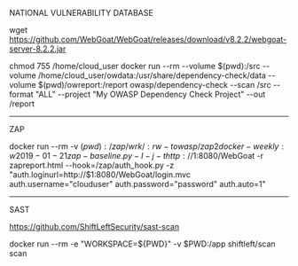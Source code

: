 NATIONAL VULNERABILITY DATABASE

wget https://github.com/WebGoat/WebGoat/releases/download/v8.2.2/webgoat-server-8.2.2.jar




chmod 755 /home/cloud_user
docker run --rm --volume $(pwd):/src --volume /home/cloud_user/owdata:/usr/share/dependency-check/data --volume $(pwd)/owreport:/report owasp/dependency-check --scan /src --format "ALL" --project "My OWASP Dependency Check Project" --out /report



------

ZAP

docker run --rm -v $(pwd):/zap/wrk/:rw -t owasp/zap2docker-weekly:w2019-01-21 zap-baseline.py -I -j -t http://$1:8080/WebGoat -r zapreport.html  --hook=/zap/auth_hook.py -z "auth.loginurl=http://$1:8080/WebGoat/login.mvc auth.username="clouduser" auth.password="password" auth.auto=1"


----

SAST

https://github.com/ShiftLeftSecurity/sast-scan

docker run --rm -e "WORKSPACE=${PWD}" -v $PWD:/app shiftleft/scan scan  